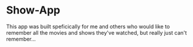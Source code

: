 # Show-App

This app was built speficically for me and others who would like to remember all the movies and shows they've watched, but really just can't remember...
